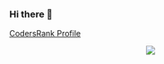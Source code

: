 ### Hi there 👋

<!--
**texpert/texpert** is a ✨ _special_ ✨ repository because its `README.md` (this file) appears on your GitHub profile.

Here are some ideas to get you started:

- 🔭 I’m currently working on ...
- 🌱 I’m currently learning ...
- 👯 I’m looking to collaborate on ...
- 🤔 I’m looking for help with ...
- 💬 Ask me about ...
- 📫 How to reach me: ...
- 😄 Pronouns: ...
- ⚡ Fun fact: ...
-->

[CodersRank Profile](https://profile.codersrank.io/user/texpert/)

<div id="statistics_skills_block_id" align="center" style="align-content: center; text-align:center;">
  <img 
    src="https://cr-ss-service.azurewebsites.net/api/ScreenShot?widget=summary&username=texpert&badges=3&show-avatar=false&style=--border-radius:10px&layout=auto" 
  />
</div>
